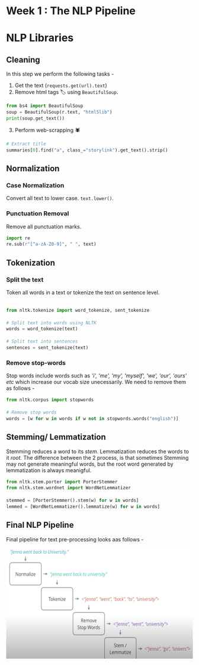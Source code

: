# Week 1 : The NLP Pipeline

# NLP Libraries

## Cleaning
In this step we perform the following tasks -

1. Get the text (`requests.get(url).text`)
2. Remove html tags 🏷 using `BeautifulSoup`.

```python
from bs4 import BeautifulSoup
soup = BeautifulSoup(r.text, "html5lib")
print(soup.get_text())
```
3. Perform web-scrapping 🕷 
```python
# Extract title
summaries[0].find("a", class_="storylink").get_text().strip()
```

## Normalization

### Case Normalization

Convert all text to lower case. `text.lower()`.

### Punctuation Removal

Remove all punctuation marks. 
```python
import re
re.sub(r"[^a-zA-Z0-9]", " ", text) 
```

## Tokenization

### Split the text
Token all words in a text or tokenize the text on sentence level.


```python

from nltk.tokenize import word_tokenize, sent_tokenize

# Split text into words using NLTK
words = word_tokenize(text)

# Split text into sentences
sentences = sent_tokenize(text)
```

### Remove stop-words
Stop words include words such as *'i', 'me', 'my', 'myself', 'we', 'our', 'ours' etc* which increase our vocab size unecessarily. We need to remove them as follows -
```python
from nltk.corpus import stopwords

# Remove stop words
words = [w for w in words if w not in stopwords.words("english")]
```

## Stemming/ Lemmatization

Stemming reduces a word to its *stem*. Lemmatization reduces the words to it *root.* The difference between the 2 process, is that sometimes Stemming may not generate meaningful words, but the root word generated by lemmatization is always meanigful.

```python
from nltk.stem.porter import PorterStemmer
from nltk.stem.wordnet import WordNetLemmatizer

stemmed = [PorterStemmer().stem(w) for w in words]
lemmed = [WordNetLemmatizer().lemmatize(w) for w in words]
```

## Final NLP Pipeline

Final pipeline for text pre-processing looks aas follows - 

<img src="./images/NLP Pipeline.png" height="300"></img>




